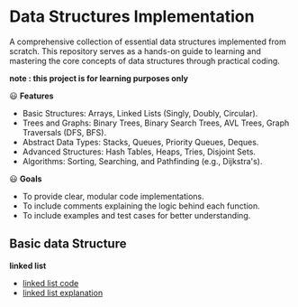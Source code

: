 # Data Structures Implementation

A comprehensive collection of essential data structures implemented from scratch.
This repository serves as a hands-on guide to learning and mastering the core concepts of data structures through practical coding.

**note : this project is for learning purposes only**

:smiley: **Features**

- Basic Structures: Arrays, Linked Lists (Singly, Doubly, Circular).
- Trees and Graphs: Binary Trees, Binary Search Trees, AVL Trees, Graph Traversals (DFS, BFS).
- Abstract Data Types: Stacks, Queues, Priority Queues, Deques.
- Advanced Structures: Hash Tables, Heaps, Tries, Disjoint Sets.
- Algorithms: Sorting, Searching, and Pathfinding (e.g., Dijkstra's).

:smiley: **Goals**
- To provide clear, modular code implementations.
- To include comments explaining the logic behind each function.
- To include examples and test cases for better understanding.

## Basic data Structure
**linked list**
- [linked list code](https://github.com/yosefther/data-structure-implementation/blob/master/linkedList/Program.cs) 
-  [linked list explanation](https://github.com/yosefther/data-structure-implementation/blob/master/linkedList/explain-linked-list.md)
